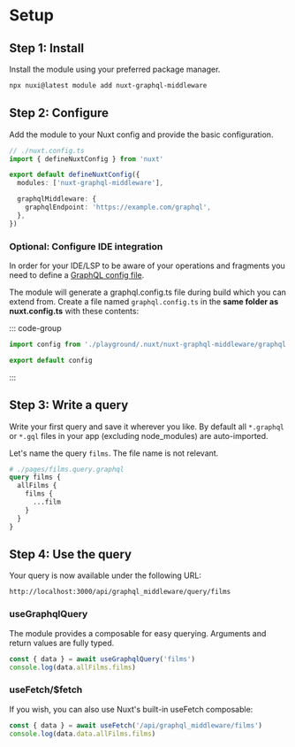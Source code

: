 # Setup

## Step 1: Install

Install the module using your preferred package manager.

```sh
npx nuxi@latest module add nuxt-graphql-middleware
```

## Step 2: Configure

Add the module to your Nuxt config and provide the basic configuration.

```typescript
// ./nuxt.config.ts
import { defineNuxtConfig } from 'nuxt'

export default defineNuxtConfig({
  modules: ['nuxt-graphql-middleware'],

  graphqlMiddleware: {
    graphqlEndpoint: 'https://example.com/graphql',
  },
})
```

### Optional: Configure IDE integration

In order for your IDE/LSP to be aware of your operations and fragments you need
to define a
[GraphQL config file](https://the-guild.dev/graphql/config/docs/user/usage).

The module will generate a graphql.config.ts file during build which you can
extend from. Create a file named `graphql.config.ts` in the **same folder as
nuxt.config.ts** with these contents:

::: code-group

```typescript [~/graphql.config.ts]
import config from './playground/.nuxt/nuxt-graphql-middleware/graphql.config'

export default config
```

:::

## Step 3: Write a query

Write your first query and save it wherever you like. By default all `*.graphql`
or `*.gql` files in your app (excluding node_modules) are auto-imported.

Let's name the query `films`. The file name is not relevant.

```graphql
# ./pages/films.query.graphql
query films {
  allFilms {
    films {
      ...film
    }
  }
}
```

## Step 4: Use the query

Your query is now available under the following URL:

```
http://localhost:3000/api/graphql_middleware/query/films
```

### useGraphqlQuery

The module provides a composable for easy querying. Arguments and return values
are fully typed.

```typescript
const { data } = await useGraphqlQuery('films')
console.log(data.allFilms.films)
```

### useFetch/$fetch

If you wish, you can also use Nuxt's built-in useFetch composable:

```typescript
const { data } = await useFetch('/api/graphql_middleware/films')
console.log(data.data.allFilms.films)
```
